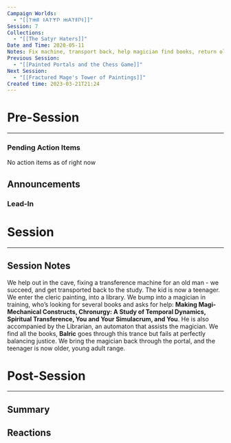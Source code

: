 ```yaml
---
Campaign Worlds:
  - "[[𐌕𐋅𐌄 𐌔𐌀𐌕𐌙𐌐 𐋅𐌀𐌕𐌄𐌐𐌔]]"
Session: 7
Collections:
  - "[[The Satyr Haters]]"
Date and Time: 2020-05-11
Notes: Fix machine, transport back, help magician find books, return older.
Previous Session:
  - "[[Painted Portals and the Chess Game]]"
Next Session:
  - "[[Fractured Mage's Tower of Paintings]]"
Created time: 2023-03-21T21:24
---
```

  

# Pre-Session

---

### Pending Action Items

No action items as of right now

## Announcements

### Lead-In

  

# Session

---

## Session Notes

We help out in the cave, fixing a transference machine for an old man - we succeed, and get transported back to the study. The kid is now a teenager. We enter the cleric painting, into a library. We bump into a magician in training, who’s looking for several books and asks for help: **Making Magi-Mechanical Constructs, Chronurgy: A Study of Temporal Dynamics, Spiritual Transference, You and Your Simulacrum, and You**. He is also accompanied by the Librarian, an automaton that assists the magician. We find all the books, **Balric** goes through this trance but fails at perfectly balancing justice. We bring the magician back through the portal, and the teenager is now older, young adult range.

# Post-Session

---

## Summary

  

## Reactions